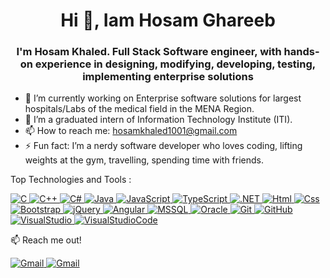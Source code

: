 <h1 align="center">Hi 👋, Iam Hosam Ghareeb </h1>
<h3 align="center">I'm Hosam Khaled. Full Stack Software engineer, with hands-on experience in designing, modifying, developing, testing, implementing enterprise solutions</h3>


- 🔭 I’m currently working on Enterprise software solutions for largest hospitals/Labs of the medical field in the MENA Region.
- 🔭 I’m a graduated intern of Information Technology Institute (ITI).
- 📫 How to reach me: hosamkhaled1001@gmail.com
- ⚡ Fun fact: I’m a nerdy software developer who loves coding, lifting weights at the gym, travelling, spending time with friends.



Top Technologies and Tools : 

<p>
  <a href="https://www.cprogramming.com/" target="_blank"> 
    <img alt="C" src="https://img.shields.io/badge/C%20-%232370ED.svg?style=plastic&logo=c&logoColor=white">
  </a> 
  <a href="https://www.cprogramming.com/" target="_blank"> 
    <img alt="C++" src="https://img.shields.io/badge/C++%20-%2300599C.svg?style=plastic&logo=c%2B%2B&logoColor=white">
  </a>
  <a href="https://docs.microsoft.com/en-us/dotnet/csharp/" target="_blank"> 
    <img alt="C#" src="https://img.shields.io/badge/C%23-239120?style=plastic&logo=c-sharp&logoColor=white">
  </a>
  <a href="https://www.java.com" target="_blank"> 
    <img alt="Java" src="https://img.shields.io/badge/Java-%23007396.svg?style=plastic&logo=java&logoColor=white">
  </a>
  <a href="https://developer.mozilla.org/en-US/docs/Web/JavaScript" target="_blank"> 
     <img alt="JavaScript" src="https://img.shields.io/badge/JavaScript%20-%23F7DF1E.svg?style=plastic&logo=javascript&logoColor=black">
  </a>
    <a href="https://www.typescriptlang.org/" target="_blank"> 
     <img alt="TypeScript" src="https://img.shields.io/badge/TypeScript-007ACC?style=plastic&logo=typescript&logoColor=white">
  </a>
  <a href="https://dotnet.microsoft.com/en-us/" target="_blank"> 
     <img alt=".NET" src="https://img.shields.io/badge/.NET-5C2D91?style=plastic&logo=.net&logoColor=white">
  </a>
  <a href="https://www.w3schools.com/html/" target="_blank"> 
     <img alt="Html" src="https://img.shields.io/badge/HTML-239120?style=plastic&logo=html5&logoColor=white">
  </a>
  <a href="https://www.w3schools.com/css/" target="_blank"> 
     <img alt="Css" src="https://img.shields.io/badge/CSS-239120?&style=plastic&logo=css3&logoColor=white">
  </a>
  <a href="https://getbootstrap.com/" target="_blank"> 
     <img alt="Bootstrap" src="https://img.shields.io/badge/Bootstrap-563D7C?style=plastic&logo=bootstrap&logoColor=white">
  </a>
  <a href="https://jquery.com/" target="_blank"> 
     <img alt="jQuery" src="https://img.shields.io/badge/jQuery-0769AD?style=plastic&logo=jquery&logoColor=white">
  </a>
  <a href="https://angular.io/" target="_blank"> 
     <img alt="Angular" src="https://img.shields.io/badge/Angular-DD0031?style=plastic&logo=angular&logoColor=white">
  </a>
  <a href="https://www.microsoft.com/en-us/sql-server" target="_blank"> 
     <img alt="MSSQL" src="https://img.shields.io/badge/Microsoft_SQL_Server-CC2927?style=plastic&logo=microsoft-sql-server&logoColor=white">
  </a>
  <a href="https://www.oracle.com/database/" target="_blank"> 
     <img alt="Oracle" src="https://img.shields.io/badge/Oracle-F80000?style=plastic&logo=Oracle&logoColor=white">
  </a>
  <a href="https://git-scm.com/" target="_blank"> 
     <img alt="Git" src="https://img.shields.io/badge/GIT-E44C30?style=plastic&logo=git&logoColor=white">
  </a>
  <a href="https://github.com/" target="_blank"> 
     <img alt="GitHub" src="https://img.shields.io/badge/GitHub-100000?style=plastic&logo=github&logoColor=white">
  </a>
  <a href="https://visualstudio.microsoft.com/" target="_blank"> 
     <img alt="VisualStudio" src="https://img.shields.io/badge/Visual_Studio-5C2D91?style=plastic&logo=visual%20studio&logoColor=white">
  </a>
  <a href="https://code.visualstudio.com/" target="_blank"> 
     <img alt="VisualStudioCode" src="https://img.shields.io/badge/Visual_Studio_Code-0078D4?style=plastic&logo=visual%20studio%20code&logoColor=white">
  </a>
</p>

📫 Reach me out!

<p>
  <a href="mailto:hosamkhaled1001@gmail.com" target="_blank"> 
     <img alt="Gmail" src="https://img.shields.io/badge/Gmail-D14836?style=plastic&logo=gmail&logoColor=white">
  </a>
    <a href="https://www.linkedin.com/in/hosam-khaled-212133207/" target="_blank"> 
     <img alt="Gmail" src="https://img.shields.io/badge/LinkedIn-0077B5?style=plastic&logo=linkedin&logoColor=white">
  </a>
</p>

  
  
  
  
  
  
  
  
  
  
  
  
  
  

